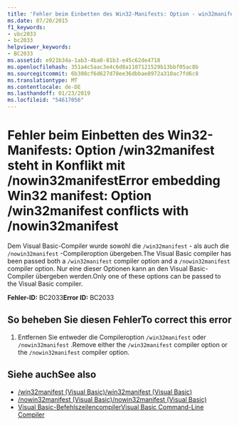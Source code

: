 ```yaml
---
title: 'Fehler beim Einbetten des Win32-Manifests: Option - win32manifest steht in Konflikt mit - nowin32manifest'
ms.date: 07/20/2015
f1_keywords:
- vbc2033
- bc2033
helpviewer_keywords:
- BC2033
ms.assetid: e921b34a-1ab3-4ba0-81b3-e45c62de4718
ms.openlocfilehash: 351a4c5aac3e4c6d8a1107121529b13bbf05ac8b
ms.sourcegitcommit: 6b308cf6d627d78ee36dbbae8972a310ac7fd6c8
ms.translationtype: MT
ms.contentlocale: de-DE
ms.lasthandoff: 01/23/2019
ms.locfileid: "54617056"
---
```

# <a name="error-embedding-win32-manifest-option-win32manifest-conflicts-with-nowin32manifest"></a><span data-ttu-id="8e555-102">Fehler beim Einbetten des Win32-Manifests: Option /win32manifest steht in Konflikt mit /nowin32manifest</span><span class="sxs-lookup"><span data-stu-id="8e555-102">Error embedding Win32 manifest: Option /win32manifest conflicts with /nowin32manifest</span></span>
<span data-ttu-id="8e555-103">Dem Visual Basic-Compiler wurde sowohl die `/win32manifest` - als auch die `/nowin32manifest` -Compileroption übergeben.</span><span class="sxs-lookup"><span data-stu-id="8e555-103">The Visual Basic compiler has been passed both a `/win32manifest` compiler option and a `/nowin32manifest` compiler option.</span></span> <span data-ttu-id="8e555-104">Nur eine dieser Optionen kann an den Visual Basic-Compiler übergeben werden.</span><span class="sxs-lookup"><span data-stu-id="8e555-104">Only one of these options can be passed to the Visual Basic compiler.</span></span>  
  
 <span data-ttu-id="8e555-105">**Fehler-ID:** BC2033</span><span class="sxs-lookup"><span data-stu-id="8e555-105">**Error ID:** BC2033</span></span>  
  
## <a name="to-correct-this-error"></a><span data-ttu-id="8e555-106">So beheben Sie diesen Fehler</span><span class="sxs-lookup"><span data-stu-id="8e555-106">To correct this error</span></span>  
  
1.  <span data-ttu-id="8e555-107">Entfernen Sie entweder die Compileroption `/win32manifest` oder `/nowin32manifest` .</span><span class="sxs-lookup"><span data-stu-id="8e555-107">Remove either the `/win32manifest` compiler option or the `/nowin32manifest` compiler option.</span></span>  
  
## <a name="see-also"></a><span data-ttu-id="8e555-108">Siehe auch</span><span class="sxs-lookup"><span data-stu-id="8e555-108">See also</span></span>
- [<span data-ttu-id="8e555-109">/win32manifest (Visual Basic)</span><span class="sxs-lookup"><span data-stu-id="8e555-109">/win32manifest (Visual Basic)</span></span>](../../visual-basic/reference/command-line-compiler/win32manifest.md)
- [<span data-ttu-id="8e555-110">/nowin32manifest (Visual Basic)</span><span class="sxs-lookup"><span data-stu-id="8e555-110">/nowin32manifest (Visual Basic)</span></span>](../../visual-basic/reference/command-line-compiler/nowin32manifest.md)
- [<span data-ttu-id="8e555-111">Visual Basic-Befehlszeilencompiler</span><span class="sxs-lookup"><span data-stu-id="8e555-111">Visual Basic Command-Line Compiler</span></span>](../../visual-basic/reference/command-line-compiler/index.md)
